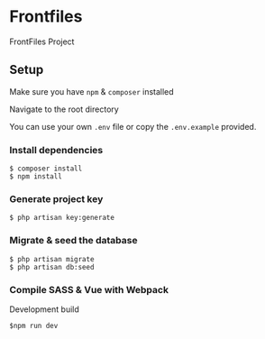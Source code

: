 # Frontfiles
FrontFiles Project

## Setup

Make sure you have `npm` & `composer` installed

Navigate to the root directory

You can use your own `.env` file or copy the `.env.example` provided.

### Install dependencies

```
$ composer install
$ npm install
```

### Generate project key

```
$ php artisan key:generate
```

### Migrate & seed the database

```
$ php artisan migrate
$ php artisan db:seed
```

### Compile SASS & Vue with Webpack

Development build
```
$npm run dev
```
